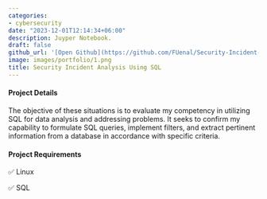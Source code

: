 ```yaml
---
categories:
- cybersecurity
date: "2023-12-01T12:14:34+06:00"
description: Juyper Notebook.
draft: false
github_url: '[Open Github](https://github.com/FUenal/Security-Incident-Analysis-Using-SQL)'
image: images/portfolio/1.png
title: Security Incident Analysis Using SQL
---
```



#### Project Details

The objective of these situations is to evaluate my competency in utilizing SQL for data analysis and addressing problems. It seeks to confirm my capability to formulate SQL queries, implement filters, and extract pertinent information from a database in accordance with specific criteria.

#### Project Requirements

✅ Linux

✅ SQL



